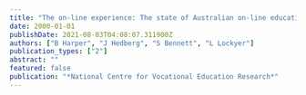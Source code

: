 ```yaml
---
title: "The on-line experience: The state of Australian on-line education and training practices-Review of research"
date: 2000-01-01
publishDate: 2021-08-03T04:08:07.311900Z
authors: ["B Harper", "J Hedberg", "S Bennett", "L Lockyer"]
publication_types: ["2"]
abstract: ""
featured: false
publication: "*National Centre for Vocational Education Research*"
---
```



